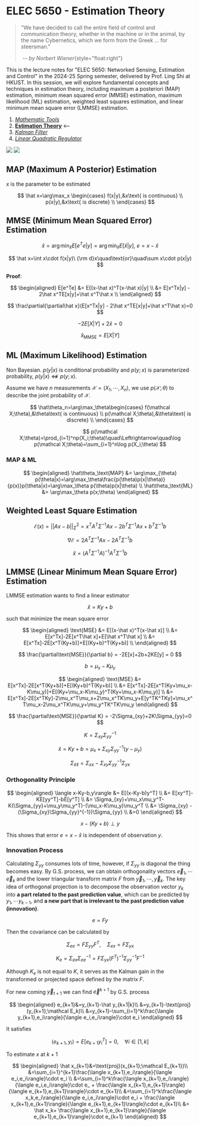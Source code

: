# ELEC 5650 - Estimation Theory

> "We have decided to call the entire field of control and communication theory, whether in the machine or in the animal, by the name Cybernetics, which we form from the Greek ... for steersman."
>
> &nbsp;_-- by Norbert Wiener_{style="float:right"}

<CenteredImg src="/posts/elec-5650/probability.png" width=50% />

This is the lecture notes for "ELEC 5650: Networked Sensing, Estimation and Control" in the 2024-25 Spring semester, delivered by Prof. Ling Shi at HKUST. In this session, we will explore fundamental concepts and techniques in estimation theory, including maximum a posteriori (MAP) estimation, minimum mean squared error (MMSE) estimation, maximum likelihood (ML) estimation, weighted least squares estimation, and linear minimum mean square error (LMMSE) estimation.

1. [_Mathematic Tools_](./math-tools.md)
2. [**Estimation Theory**](./estimation.md) <--
3. [_Kalman Filter_](./kalman-filter.md)
4. [_Linear Quadratic Regulator_](./lqr.md)

<Badges>
<img src="/tags/hkust.svg">
<img src="/tags/math.svg">
</Badges>

## MAP (Maximum A Posterior) Estimation

$x$ is the parameter to be estimated

$$
\hat x=\arg\max_x \begin{cases}
f(x|y),&x\text{ is continuous} \\
p(x|y),&x\text{ is discrete} \\
\end{cases}
$$

## MMSE (Minimum Mean Squared Error) Estimation

$$
\hat x=\arg\min_{\hat x}E[e^Te|y]=\arg\min_{\hat x}E[\hat x|y],\ e=x-\hat x
$$

$$
\hat x=\int x\cdot f(x|y)\ {\rm d}x\quad\text{or}\quad\sum x\cdot p(x|y)
$$

**Proof**:

$$
\begin{aligned}
E[e^Te] &= E[(x-\hat x)^T(x-\hat x)|y] \\
&= E[x^Tx|y] - 2\hat x^TE[x|y]+\hat x^T\hat x \\
\end{aligned}
$$

$$
\frac\partial{\partial\hat x}(E[x^Tx|y] - 2\hat x^TE[x|y]+\hat x^T\hat x)=0
$$

$$
-2E[X|Y]+2\hat x=0
$$

$$
\hat x_\text{MMSE} = E[X|Y]
$$

## ML (Maximum Likelihood) Estimation

Non Bayesian. $p(y|x)$ is conditional probability and $p(y;x)$ is parameterized probability, $p(y|x)\not\Leftrightarrow p(y;x)$.

Assume we have $n$ measurements $\mathcal X=(X_1,\cdots,X_n)$, we use $p(\mathcal X;\theta)$ to describe the joint probability of $\mathcal X$.

$$
\hat\theta_n=\arg\max_\theta\begin{cases}
f(\mathcal X;\theta),&\theta\text{ is continuous} \\
p(\mathcal X;\theta),&\theta\text{ is discrete} \\
\end{cases}
$$

$$
p(\mathcal X;\theta)=\prod_{i=1}^np(X_i;\theta)\quad\Leftrightarrow\quad\log p(\mathcal X;\theta)=\sum_{i=1}^n\log p(X_i;\theta)
$$

### MAP & ML

$$
\begin{aligned}
\hat\theta_\text{MAP} &= \arg\max_{\theta} p(\theta|x)=\arg\max_\theta\frac{p(\theta)p(x|\theta)}{p(x)}p(\theta|x)=\arg\max_\theta p(\theta)p(x|\theta) \\
\hat\theta_\text{ML} &= \arg\max_\theta p(x;\theta)
\end{aligned}
$$

## Weighted Least Square Estimation

$$
\mathcal E(x) = ||Ax-b||^2_\Sigma=x^TA^T\Sigma^{-1}Ax-2b^T\Sigma^{-1}Ax+b^T\Sigma^{-1}b
$$

$$
\nabla\mathcal E = 2A^T\Sigma^{-1}Ax - 2A^T\Sigma^{-1}b
$$

$$
\hat x = (A^T\Sigma^{-1}A)^{-1}A^T\Sigma^{-1}b
$$

## LMMSE (Linear Minimum Mean Square Error) Estimation

LMMSE estimation wants to find a linear estimator

$$
\hat x=Ky+b
$$

such that minimize the mean square error

$$
\begin{aligned}
\text{MSE} &= E[(x-\hat x)^T(x-\hat x)] \\
&= E[x^Tx]-2E[x^T\hat x]+E[\hat x^T\hat x] \\
&= E[x^Tx]-2E[x^T(Ky+b)]+E[(Ky+b)^T(Ky+b)] \\
\end{aligned}
$$

$$
\frac{\partial\text{MSE}}{\partial b} = -2E[x]+2b+2KE[y] = 0
$$

$$
b=\mu_x-K\mu_y
$$

$$
\begin{aligned}
\text{MSE} &= E[x^Tx]-2E[x^T(Ky+b)]+E[(Ky+b)^T(Ky+b)] \\
&= E[x^Tx]-2E[x^T(Ky+\mu_x-K\mu_y)]+E[(Ky+\mu_x-K\mu_y)^T(Ky+\mu_x-K\mu_y)] \\
&= E[x^Tx]-2E[x^TKy]-2\mu_x^T\mu_x+2\mu_x^TK\mu_y+E[y^TK^TKy]+\mu_x^T\mu_x-2\mu_x^TK\mu_y+\mu_y^TK^TK\mu_y
\end{aligned}
$$

$$
\frac{\partial\text{MSE}}{\partial K} = -2\Sigma_{xy}+2K\Sigma_{yy}=0
$$

$$
K=\Sigma_{xy}\Sigma_{yy}^{-1}
$$

$$
\hat x=Ky+b=\mu_x+\Sigma_{xy}\Sigma_{yy}^{-1}(y-\mu_y)
$$

$$
\Sigma_{\hat x\hat x} = \Sigma_{xx}-\Sigma_{xy}\Sigma_{yy}^{-1}\Sigma_{yx}
$$

### Orthogonality Principle

$$
\begin{aligned}
\langle x-Ky-b,y\rangle &= E[(x-Ky-b)y^T] \\
&= E[xy^T]-KE[yy^T]-bE[y^T] \\
&= \Sigma_{xy}+\mu_x\mu_y^T-K(\Sigma_{yy}+\mu_y\mu_y^T)-(\mu_x-K\mu_y)\mu_y^T \\
&= \Sigma_{xy} - (\Sigma_{xy}\Sigma_{yy}^{-1})\Sigma_{yy} \\
&=0
\end{aligned}
$$

$$
x-(Ky+b)\perp y
$$

This shows that error $e=x-\hat x$ is independent of observation $y$.

### Innovation Process

Calculating $\Sigma_{yy}$ consumes lots of time, however, if $\Sigma_{yy}$ is diagonal the thing becomes easy. By G.S. process, we can obtain orthogonality vectors $\vec e_1,\cdots\vec e_k$ and the lower triangular transform matrix $F$ from $\vec y_1,\cdots,\vec y_k$. The key idea of ​​orthogonal projection is to decompose the observation vector $y_k$ into **a part related to the past prediction value**, which can be predicted by $y_1,\cdots y_{k-1}$, and **a new part that is irrelevant to the past prediction value (innovation)**.

$$
e=Fy
$$

<CenteredImg src="/posts/elec-5650/gs-process.svg" width = 90% />

Then the covariance can be calculated by

$$
\Sigma_{ee}=F\Sigma_{yy}F^T,\quad\Sigma_{ex}=F\Sigma_{yx}
$$

$$
K_e=\Sigma_{ex}\Sigma_{ee}^{-1}=F\Sigma_{yx}(F^T)^{-1}\Sigma_{yy}^{-1}F^{-1}
$$

Although $K_e$ is not equal to $K$, it serves as the Kalman gain in the transformed or projected space defined by the matrix $F$.

For new coming $\vec y_{t+1}$ we can find $\vec e^{k+1}$ by G.S. process

$$
\begin{aligned}
e_{k+1}&=y_{k+1}-\hat y_{k+1|k}\\
&=y_{k+1}-\text{proj}(y_{k+1};\mathcal E_k)\\
&=y_{k+1}-\sum_{i=1}^k\frac{\langle y_{k+1},e_i\rangle}{\langle e_i,e_i\rangle}\cdot e_i
\end{aligned}
$$

It satisfies

$$
\langle e_{k+1},y_{i}\rangle=E[e_{k+1}y_{i}^T]=0,\quad\forall i\in[1,k]
$$

To estimate $x$ at $k+1$

$$
\begin{aligned}
\hat x_{k+1}&=\text{proj}(x_{k+1};\mathcal E_{k+1})\\
&=\sum_{i=1}^{k+1}\frac{\langle x_{k+1},e_i\rangle}{\langle e_i,e_i\rangle}\cdot e_i \\
&=\sum_{i=1}^k\frac{\langle x_{k+1},e_i\rangle}{\langle e_i,e_i\rangle}\cdot e_ + \frac{\langle x_{k+1},e_{k+1}\rangle}{\langle e_{k+1},e_{k+1}\rangle}\cdot e_{k+1}\\
&=\sum_{i=1}^k\frac{\langle x_k,e_i\rangle}{\langle e_i,e_i\rangle}\cdot e_i + \frac{\langle x_{k+1},e_{k+1}\rangle}{\langle e_{k+1},e_{k+1}\rangle}\cdot e_{k+1}\\
&= \hat x_k+ \frac{\langle x_{k+1},e_{k+1}\rangle}{\langle e_{k+1},e_{k+1}\rangle}\cdot e_{k+1}
\end{aligned}
$$

<!-- #TODO: Prove $\langle x_{k+1},e_i\rangle=\langle x_k,e_i\rangle,\forall i\in[1,k]$ -->
